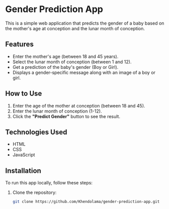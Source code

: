 # Gender Prediction App

This is a simple web application that predicts the gender of a baby based on the mother's age at conception and the lunar month of conception.

## Features
- Enter the mother's age (between 18 and 45 years).
- Select the lunar month of conception (between 1 and 12).
- Get a prediction of the baby's gender (Boy or Girl).
- Displays a gender-specific message along with an image of a boy or girl.

## How to Use
1. Enter the age of the mother at conception (between 18 and 45).
2. Enter the lunar month of conception (1-12).
3. Click the **"Predict Gender"** button to see the result.

## Technologies Used
- HTML
- CSS
- JavaScript

## Installation

To run this app locally, follow these steps:

1. Clone the repository:
   ```bash
   git clone https://github.com/Khendolama/gender-prediction-app.git
